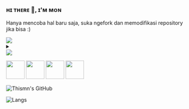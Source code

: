 ### ʜɪ ᴛʜᴇʀᴇ 👋,  ɪ'ᴍ ᴍᴏɴ
Hanya mencoba hal baru saja, suka ngefork dan memodifikasi repository jika bisa :)

<img src="https://user-images.githubusercontent.com/73097560/115834477-dbab4500-a447-11eb-908a-139a6edaec5c.gif">
<details>
<summary><b></b></summary>
<br>
<a href="https://t.me/lupakebot"><img src="https://img.shields.io/badge/My%20Telegram-blue.svg?style=for-the-badge&logo=Telegram"></a>
</details>
<img src="https://user-images.githubusercontent.com/73097560/115834477-dbab4500-a447-11eb-908a-139a6edaec5c.gif">


<img src="https://media.giphy.com/media/IqgySmxEgP0rs40ZMB/giphy.gif" width="50"> <img src="https://media.giphy.com/media/IqgySmxEgP0rs40ZMB/giphy.gif" width="50">
<img src="https://media.giphy.com/media/IqgySmxEgP0rs40ZMB/giphy.gif" width="50"> <img src="https://media.giphy.com/media/IqgySmxEgP0rs40ZMB/giphy.gif" width="50">

![Thismn's GitHub](https://github-readme-stats.vercel.app/api?username=thismn&show_icons=true&theme=radical)

![Langs](https://github-readme-stats.vercel.app/api/top-langs/?username=thismn&layout=compact&theme=midnight-purple&hide=Css)
